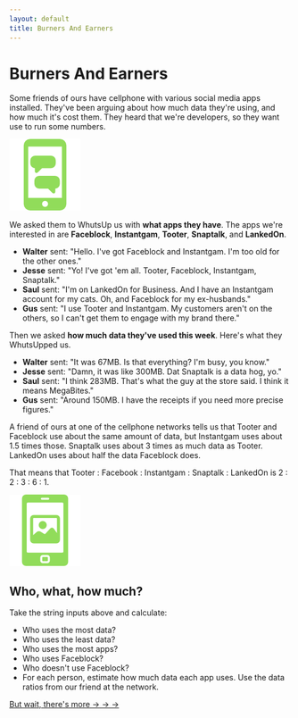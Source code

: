 ```yaml
---
layout: default
title: Burners And Earners
---
```


# Burners And Earners

Some friends of ours have cellphone with various social media apps installed. They've been arguing about how much data they're using, and how much it's cost them. They heard that we're developers, so they want use to run some numbers.

![](/img/cellphone.png)

We asked them to WhutsUp us with **what apps they have**. The apps we're interested in are **Faceblock**, **Instantgam**, **Tooter**, **Snaptalk**, and **LankedOn**.

* **Walter** sent: "Hello. I've got Faceblock and Instantgam. I'm too old for the other ones."
* **Jesse** sent:  "Yo! I've got 'em all. Tooter, Faceblock, Instantgam, Snaptalk."
* **Saul** sent: "I'm on LankedOn for Business. And I have an Instantgam account for my cats. Oh, and Faceblock for my ex-husbands."
* **Gus** sent: "I use Tooter and Instantgam. My customers aren't on the others, so I can't get them to engage with my brand there."

Then we asked **how much data they've used this week**. Here's what they WhutsUpped us.

* **Walter** sent: "It was 67MB. Is that everything? I'm busy, you know."
* **Jesse** sent: "Damn, it was like 300MB. Dat Snaptalk is a data hog, yo."
* **Saul** sent: "I think 283MB. That's what the guy at the store said. I think it means MegaBites."
* **Gus** sent: "Around 150MB. I have the receipts if you need more precise figures."

A friend of ours at one of the cellphone networks tells us that Tooter and Faceblock use about the same amount of data, but Instantgam uses about 1.5 times those. Snaptalk uses about 3 times as much data as Tooter. LankedOn uses about half the data Faceblock does.

That means that Tooter : Facebook : Instantgam : Snaptalk : LankedOn is  2 : 2 : 3 : 6 : 1.

![](/img/phone-pic.png)

## Who, what, how much?

Take the string inputs above and calculate:

* Who uses the most data?
* Who uses the least data?
* Who uses the most apps?
* Who uses Faceblock?
* Who doesn't use Faceblock?
* For each person, estimate how much data each app uses. Use the data ratios from our friend at the network.

[But wait, there's more &rarr; &rarr; &rarr;](but-wait-theres-more.html)
